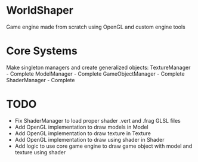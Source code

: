 # WorldShaper
Game engine made from scratch using OpenGL and custom engine tools

# Core Systems 
Make singleton managers and create generalized objects:
  TextureManager - Complete
  ModelManager - Complete
  GameObjectManager - Complete
  ShaderManager - Complete

# TODO
- Fix ShaderManager to load proper shader .vert and .frag GLSL files
- Add OpenGL implementation to draw models in Model
- Add OpenGL implementation to draw texture in Texture
- Add OpenGL implementation to draw using shader in Shader
- Add logic to use core game engine to draw game object with model and texture using shader
